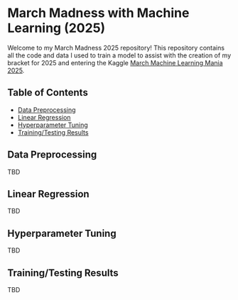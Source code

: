 # March Madness with Machine Learning (2025)

Welcome to my March Madness 2025 repository! This repository contains all the code and data I used to train a model to assist with the creation of my bracket for 2025 and entering the Kaggle [March Machine Learning Mania 2025](https://www.kaggle.com/competitions/march-machine-learning-mania-2025/).

## Table of Contents

- [Data Preprocessing](#data-preprocessing)
- [Linear Regression](#linear-regression)
- [Hyperparameter Tuning](#hyperparameter-tuning)
- [Training/Testing Results](#training-testing-results)

## Data Preprocessing
TBD

## Linear Regression
TBD

## Hyperparameter Tuning
TBD

## Training/Testing Results
TBD
